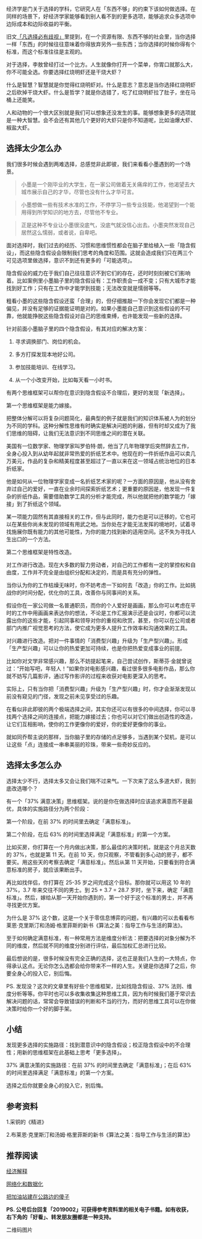 经济学是门关于选择的学科，它研究人在「东西不够」的约束下该如何做选择。在同样的场景下，好经济学家能够看到别人看不到的更多选项，能够追求众多选项中边际成本和边际收益的平衡。

旧文[「凡选择必有歧视」](https://mp.weixin.qq.com/s/JvHsMD2FV_cy97-kU2MuxA)里提到，在一个资源有限、东西不够的社会里，当你选择一样「东西」的时候往往意味着你得放弃另外一些东西；当你选择的时候你得有个标准，而这个标准往往是主观的。

对于选择，李敖曾经打过一个比方。人生就像你打开一个菜单，你胃口就那么大，你不可能全选。你要选择红烧明虾还是干烧大虾？

什么是智慧？智慧就是你觉得红烧明虾对。什么是意志？意志是当你选择红烧明虾之后砍掉干烧大虾。什么是哲学？就是你选错了，吃了红烧明虾拉了肚子，坐在马桶上还能笑。

人和动物的一个很大区别就是我们可以想象还没发生的事。能够想象更多的选项就是一种大智慧。会不会还有其他几个更好的大虾只是你不知道呢，比如油爆大虾、椒盐大虾。

## 选择太少怎么办

我们很多时候会遇到两难选择，总感觉非此即彼，我们来看看小墨遇到的一个场景。

> 小墨是一个刚毕业的大学生，在一家公司做着无关痛痒的工作，他渴望去大城市展示自己的才华，尽管也没有什么才华可言。

> 小墨想做一些有技术水准的工作，不停学习一些专业技能，他渴望到一个能用得到所学知识的地方去，尽管他不专业。

> 正是这种不专业让小墨很没底气，没底气就没信心出去。小墨突然发现自己居然这么懦弱，或者说，自卑吧。

面对选择时，我们过去的经历、习惯和思维惯性都会在脑子里给植入一些「隐含假设」，而这些隐含假设会限制我们思考的角度和范围。这就会造成我们只在两三个可见选项里做选择，意识不到还有更多的「可能选项」。

隐含假设的威力在于我们自己往往意识不到它们的存在，还时时刻刻被它们影响着。比如案例里小墨脑子里的隐含假设有：工作职责会一成不变；只有大城市才能找到好工作；只有在工作中才能学到技能；无法改变就是懦弱等等。

粗看小墨的这些隐含假设还蛮「合理」的，但仔细推敲一下你会发现它们都是一种偏见，并没有足够的证据能证明是对的。如果小墨能自己意识到这些假设的不可靠，他就能挣脱这些隐含假设对自己的思维束缚，也许能发现一些新的选择。

针对前面小墨脑子里的四个隐含假设，有其对应的解决方案：

1. 寻求调换部门、岗位的机会。

2. 多方打探发现本地好公司。

3. 参加技能培训、在线学习。

4. 从一个小改变开始，比如每天看一小时书。

有两个思维框架可以帮你在意识到隐含假设不合理后，更好的发现「新选择」。

第一个思维框架是能力嫁接。

把整体分解可以将复杂问题简化，最典型的例子就是我们的知识体系被人为的划分为不同的学科。这种分解性思维有时确实是解决问题的利器，但有时却又成为了我们思维的阻碍，让我们无法意识到不同思维之间的潜在关联。

美国有一位数学家、物理学家叫罗伯特·朗，他当了几年物理学后突然辞去工作，全身心投入到从幼年起就非常热爱的折纸艺术中。他现在的一件折纸作品可以卖几万美元，作品的复杂和精美程度甚至超过了一直以来在这一领域占统治地位的日本折纸家。

他是如何从一位物理学家变成一名折纸艺术家的呢？一方面的原因是，他从没有舍弃过自己的爱好，一直在业余时间探索折纸艺术；更重要的原因是，他发现一件复杂的折纸作品，需要借助数学工具的分析才能完成，所以他就把他的数学能力「嫁接」到了折纸这个领域。

某一项能力固然有其直接相关的工作，但与此同时，能力也是可以迁移的，它也可以在某些你尚未发现的领域有用武之地。当你处在才能无法发挥的境地时，试着寻找施展你既有能力的其他可能性，为你的能力找到新的适用空间。这不失为寻找人生出口的一个方法。

第二个思维框架是特性改造。

对工作进行改造。现在大多数的智力劳动者，对自己的工作都有一定的掌控权和自由度，工作并不完全是由组织分配和决定的，而是具有充分的弹性。

当你认为你的工作枯燥无味时，你不妨考虑一下如何去「改造」你的工作。比如挑战你的时间分配，优化你的工具，改善你与同事间的关系。

假设你在一家公司做一名普通职员，而你的个人爱好是画画，那么你可以考虑在平时的工作中用画画来表达你的想法，不论是工作汇报演示还是会议时，你都可以流露出你的这些才能，引起同事和领导对你的重视和欣赏，甚至，你可以在公司或者部门内推广视觉思考的方法，使它成为更多人提升工作效率和沟通效果的工具。

对兴趣进行改造。把对一件事情的「消费型兴趣」升级为「生产型兴趣」。形成「生产型兴趣」可以让你的热爱更加可持续，也是你把热爱变成事业的前提。

比如你对文学非常感兴趣，那么不妨提起笔来，自己尝试创作，斯蒂芬·金就曾说过：“开始写吧，年轻人！”如果你对电影感兴趣，看过很多很多电影作品，那么你就不妨写几篇影评，通过写作影评的过程来收获对电影更深入的思考。

实际上，只有当你把「消费型兴趣」升级为「生产型兴趣」时，你才会渐渐发现以前没有窥见的门径，发现之前未见享受过的乐趣。

在看似非此即彼的两个极端选择之间，其实你还可以有很多的中间选择，你可以寻找两个选择之间的连接点，把能力嫁接过去；你也可以对它们做出创造性的改造，让它们互相影响，使你的工作更像你的爱好，你的爱好更像你的事业。

就如同乔帮主说的那样，当你脑子里的存储的点足够多，当遇到某个契机，是可以让这些「点」连接成一串串美丽的珍珠，带来一些奇妙反应的。

## 选择太多怎么办

选择太少不行，选择太多又会让我们喘不过来气。一下次来了这么多道大虾，我到底改选哪个？

有一个「37% 满意决策」思维框架。说的是你在做选择时应该追求满意而不是最优，具体的实施路径分为两个阶段：

第一个阶段，在前 37% 的时间里去确定「满意标准」。

第二个阶段，在后 63% 的时间里选择满足「满意标准」的第一个方案。

比如买房，你打算在一个月内做出决策，那么最佳的决策时机，就是这个月总天数的 37%，也就是第 11 天。在前 10 天，你只观察，不管看到多心动的房子，都不要买。用这些天的考察去确定「满意标准」。然后从第 11 天开始，只要看到符合满意标准的房子，就应该果断出手。

再比如找伴侣，你打算在 25-35 岁之间完成这个目标。那你就可以用这 10 年的 37%，3.7 年来交往不同的男士。到 25 + 3.7 = 28.7 岁时，坐下来，确定「满意标准」。然后，嫁给从那一天开始你遇到的，第一个好于这个标准的男士，并不再寻找更优方案。

为什么是 37% 这个数，这是一个关于零信息博弈的问题，有兴趣的可以去看看布莱恩·克里斯汀和汤姆·格里菲斯的新书《算法之美：指导工作与生活的算法》。

至于如何确定满意标准，有一种常用方法是维度分析法：把要选择的对象分解为不同的维度，然后就不同的维度分别进行评估，最后加权汇总进行比较。

最后想说的是，很多时候没有完全正确的选择，这也正是我们人生的一大特点，你得承认这点。无论你怎么选都会给你带来不一样的人生。关键是你选择了之后，你要全身心的投入它，别后悔。

PS. 发现没？这次的文章里有好些个思维框架，比如找隐含假设、37% 法则、维度分析等等。你平时也可以多收集收集这种思维工具，因为有时候我们基于常识去解决问题的话，常常会导致错误的判断和不当的行为，而好的思维工具可以在你做决策时给你一个好的脚手架。

## 小结

发现更多选择的实施路径：找到潜意识中的隐含假设；校正隐含假设中的不合理性；用新的思维框架在此基础上思考「更多选择」。

37% 满意决策的实施路径：在前 37% 的时间里去确定「满意标准」；在后 63% 的时间里选择满足「满意标准」的第一个方案。

选择之后你就要全身心的投入它，别后悔。

## 参考资料

1.采铜的《精进》

2.布莱恩·克里斯汀和汤姆·格里菲斯的新书《算法之美：指导工作与生活的算法》

## 推荐阅读

[经济解释](https://mp.weixin.qq.com/s/8Ety7Z7wpkwWHhMwA1cKtg)

[网络化和数据化](https://mp.weixin.qq.com/s/9IPWrgNSzqcLehapm0UMYg)

[把加油站建在公路边的傻子](https://mp.weixin.qq.com/s/fCF7NiInSLs_YH10IVCIDQ)

**PS. 公号后台回复「2019002」可获得参考资料里的相关电子书籍。如有收获，右下角的「好看」、转发朋友圈都是一种支持。**

二维码图片
